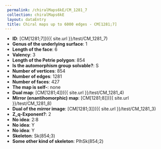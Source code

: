 ```yaml
--- 
 permalink: /chiralMaps6kE/CM_1281_7 
 collection: chiralMaps6kE
 layout: dataEntry
 title: Chiral maps up to 6000 edges - CM[1281;7]
---
```


- **ID**: [CM[1281;7]]({{ site.url }}/test/CM_1281_7)
- **Genus of the underlying surface**: 1
- **Length of the face**: 6
- **Valency**: 3
- **Length of the Petrie polygon**: 854
- **Is the automorphism group solvable?**: S
- **Number of vertices**: 854
- **Number of edges**: 1281
- **Number of faces**: 427
- **The map is self-**: none
- **Dual map**: [CM[1281;4]]({{ site.url }}/test/CM_1281_4)
- **Mirror (enantihomorphic) map**: [CM[1281;8]]({{ site.url }}/test/CM_1281_8)
- **Dual of the mirror image**: [CM[1281;3]]({{ site.url }}/test/CM_1281_3)
- **Z_q-Exponent?**: 2
- **No idea**:  2:8
- **No idea**: Y
- **No idea**: Y
- **Skeleton**: Sk(854;3)
- **Some other kind of skeleton**: PlhSk(854;2)
